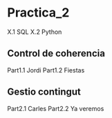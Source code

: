 # Practica_2
X.1 SQL
X.2 Python

## Control de coherencia
Part1.1 Jordi
Part1.2 Fiestas

## Gestio contingut
Part2.1 Carles
Part2.2 Ya veremos
